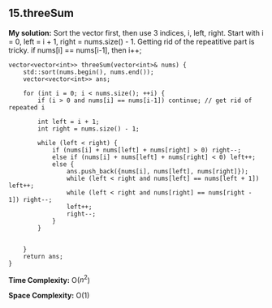 ## 15.threeSum

**My solution:** 
Sort the vector first, then use 3 indices, i, left, right.
Start with i = 0, left = i + 1, right = nums.size() - 1. Getting rid of the repeatitive part is tricky. if nums[i] == nums[i-1], then i++;

```
vector<vector<int>> threeSum(vector<int>& nums) {
    std::sort(nums.begin(), nums.end());
    vector<vector<int>> ans;

    for (int i = 0; i < nums.size(); ++i) {
        if (i > 0 and nums[i] == nums[i-1]) continue; // get rid of repeated i

        int left = i + 1;
        int right = nums.size() - 1;

        while (left < right) {
            if (nums[i] + nums[left] + nums[right] > 0) right--;
            else if (nums[i] + nums[left] + nums[right] < 0) left++;
            else {
                ans.push_back({nums[i], nums[left], nums[right]});
                while (left < right and nums[left] == nums[left + 1]) left++;
                while (left < right and nums[right] == nums[right - 1]) right--;
                left++;
                right--;
            }
        }


    }
    return ans;
}
```
    
**Time Complexity:**  O(${n^2}$)

**Space Complexity:**  O(1)


